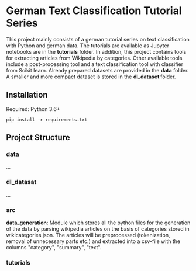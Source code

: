 # German Text Classification Tutorial Series

This project mainly consists of a german tutorial series on text classification with Python and german data. The tutorials are available as Jupyter notebooks are in the <b>tutorials</b> folder. In addition, this project contains tools for extracting articles from Wikipedia by categories. Other available tools include a post-processing tool and a text classification tool with classifier from Scikit learn. Already prepared datasets are provided in the <b>data</b> folder. A smaller and more compact dataset is stored in the <b> dl_dataset </b> folder.

## Installation

Required: Python 3.6+

```pip install -r requirements.txt```

## Project Structure

### data
...

### dl_datasat
...

### src

<b>data_generation</b>: Module which stores all the python files for the generation of the data by parsing wikipedia articles on the basis of categories stored in wikicategories.json. The articles will be preprocessed (tokenization, removal of unnecessary parts etc.) and extracted into a csv-file with the columns "category", "summary", "text".

### tutorials
